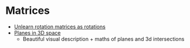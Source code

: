 Matrices
========

* [Unlearn rotation matrices as rotations](https://kodkodgames.gitlab.io/rotation_matrices/)
* [Planes in 3D space](https://alexharri.com/blog/planes)
    * Beautiful visual description + maths of planes and 3d intersections
